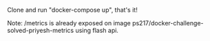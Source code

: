 Clone and run "docker-compose up", that's it!


Note: /metrics is already exposed on image ps217/docker-challenge-solved-priyesh-metrics using flash api.
